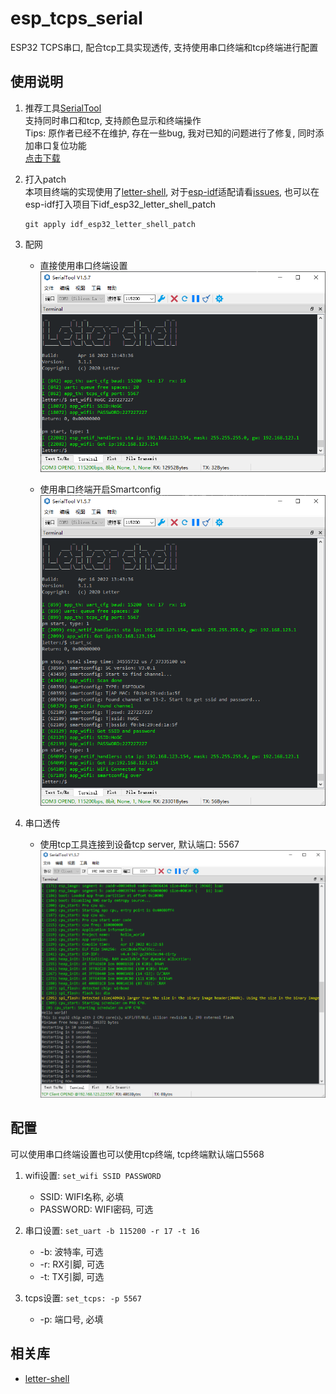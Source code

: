 # esp_tcps_serial
ESP32 TCPS串口, 配合tcp工具实现透传, 支持使用串口终端和tcp终端进行配置

## 使用说明
1. 推荐工具[SerialTool](https://github.com/HoGC/SerialTool)    
    支持同时串口和tcp, 支持颜色显示和终端操作    
    Tips: 原作者已经不在维护, 存在一些bug, 我对已知的问题进行了修复, 同时添加串口复位功能    
    [点击下载](https://github.com/HoGC/SerialTool/releases/tag/v1.5.7)    

2. 打入patch  
    本项目终端的实现使用了[letter-shell](https://github.com/NevermindZZT/letter-shell), 对于[esp-idf](https://github.com/espressif/esp-idf)适配请看[issues](https://github.com/NevermindZZT/letter-shell/issues/94), 也可以在esp-idf打入项目下idf_esp32_letter_shell_patch
    ``` 
    git apply idf_esp32_letter_shell_patch
    ```
3. 配网
    * 直接使用串口终端设置    
    ![SetWifi](./doc/img/SetWifi.png)    

    * 使用串口终端开启Smartconfig    
    ![Smartconfig](./doc/img/Smartconfig.png)    

4. 串口透传
    * 使用tcp工具连接到设备tcp server, 默认端口: 5567    
    ![PassThrough](./doc/img/PassThrough.png)   

## 配置    
可以使用串口终端设置也可以使用tcp终端, tcp终端默认端口5568
1. wifi设置: `set_wifi SSID PASSWORD`    
    * SSID: WIFI名称, 必填    
    * PASSWORD: WIFI密码, 可选    

2. 串口设置: `set_uart -b 115200 -r 17 -t 16`    
    * -b: 波特率, 可选    
    * -r: RX引脚, 可选    
    * -t: TX引脚, 可选    

3. tcps设置: `set_tcps: -p 5567`    
    * -p: 端口号, 必填


## 相关库    
* [letter-shell](https://github.com/NevermindZZT/letter-shell)

